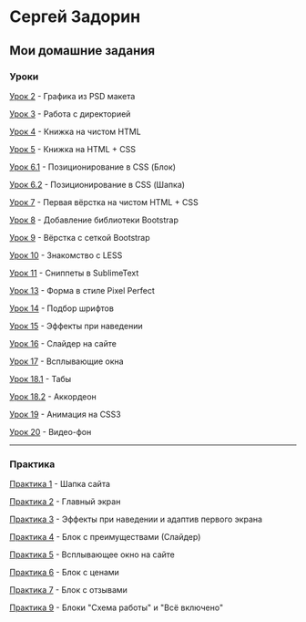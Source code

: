 # Сергей Задорин
## Мои домашние задания
### Уроки

[Урок 2](https://github.com/zadorinserj/zadorinserj.github.io/tree/master/lesson_2/img/) - Графика из PSD макета


[Урок 3](https://github.com/zadorinserj/zadorinserj.github.io/tree/master/lesson_3/) - Работа с директорией


[Урок 4](https://zadorinserj.github.io/lesson_4/) - Книжка на чистом HTML


[Урок 5](https://zadorinserj.github.io/lesson_5/) - Книжка на HTML + CSS


[Урок 6.1](https://zadorinserj.github.io/lesson_6/block/) - Позиционирование в CSS (Блок)


[Урок 6.2](https://zadorinserj.github.io/lesson_6/hat/) - Позиционирование в CSS (Шапка)


[Урок 7](https://zadorinserj.github.io/lesson_7/first_site/src/) - Первая вёрстка на чистом HTML + CSS


[Урок 8](https://zadorinserj.github.io/lesson_8/) - Добавление библиотеки Bootstrap


[Урок 9](https://zadorinserj.github.io/lesson_9/first_site/src/) - Вёрстка с сеткой Bootstrap


[Урок 10](https://github.com/zadorinserj/zadorinserj.github.io/tree/master/lesson_10/) - Знакомство с LESS


[Урок 11](https://github.com/zadorinserj/zadorinserj.github.io/tree/master/lesson_11/) - Сниппеты в SublimeText


[Урок 13](https://zadorinserj.github.io/lesson_13/pixel_perfect/src/) - Форма в стиле Pixel Perfect


[Урок 14](https://zadorinserj.github.io/lesson_14/src/) - Подбор шрифтов


[Урок 15](https://zadorinserj.github.io/lesson_15/src/) - Эффекты при наведении


[Урок 16](https://zadorinserj.github.io/lesson_16/slider/src/) - Слайдер на сайте


[Урок 17](https://zadorinserj.github.io/lesson_17/project/src/) - Всплывающие окна


[Урок 18.1](https://zadorinserj.github.io/lesson_18/tabs/src/) - Табы


[Урок 18.2](https://zadorinserj.github.io/lesson_18/accordion/src/) - Аккордеон


[Урок 19](https://zadorinserj.github.io/lesson_19/src/) - Анимация на CSS3


[Урок 20](https://zadorinserj.github.io/lesson_20/project/src/) - Видео-фон



___



### Практика

[Практика 1](https://zadorinserj.github.io/practice_1/project/src/) - Шапка сайта


[Практика 2](https://zadorinserj.github.io/practice_2/project/src/) - Главный экран


[Практика 3](https://zadorinserj.github.io/practice_3/project/src/) - Эффекты при наведении и адаптив первого экрана


[Практика 4](https://zadorinserj.github.io/practice_4/project/src/) - Блок с преимуществами (Слайдер)


[Практика 5](https://zadorinserj.github.io/practice_5/project/src/) - Всплывающее окно на сайте


[Практика 6](https://zadorinserj.github.io/practice_6/project/src/) - Блок с ценами


[Практика 7](https://zadorinserj.github.io/practice_7/project/src/) - Блок с отзывами


[Практика 9](https://zadorinserj.github.io/practice_9/project/src/) - Блоки "Схема работы" и "Всё включено"
